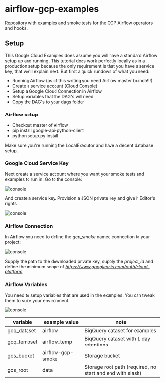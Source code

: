 # airflow-gcp-examples

Repository with examples and smoke tests for the GCP Airflow operators and hooks.

## Setup

This Google Cloud Examples does assume you will have a standard Airflow setup up and
running. This tutorial does work perfectly locally as in a production setup because
the only requirement is that you have a service key, that we'll explain next. But first
a quick rundown of what you need:

* Running Airflow (as of this writing you need Airflow master branch!!!)
* Create a service account (Cloud Console)
* Setup a Google Cloud Connection in Airflow
* Setup variables that the DAG's will need
* Copy the DAG's to your dags folder

### Airflow setup

* Checkout master of Airflow
* pip install google-api-python-client
* python setup.py install

Make sure you're running the LocalExecutor and have a decent database setup.

### Google Cloud Service Key

Next create a service account where you want your smoke tests and examples to run in. Go
to the console:

![console](img/console_service_account.png?raw=true)

And create a service key. Provision a JSON private key and give it Editor's rights

![console](img/create_service_account.png?raw=true)

### Airflow Connection

In Airflow you need to define the *gcp_smoke* named connection to your project:

![console](img/airflow_connection.png?raw=true)

Supply the path to the downloaded private key, supply the *project_id* and define the
minimum scope of *https://www.googleapis.com/auth/cloud-platform*

### Airflow Variables

You need to setup variables that are used in the examples. You can tweak them to suite
your environment.

![console](img/airflow_variables.png?raw=true)

variable | example value | note
--- | --- | ---
gcq_dataset | airflow | BigQuery dataset for examples
gcq_tempset | airflow_temp | BiqQuery dataset with 1 day retentions
gcs_bucket | airflow-gcp-smoke | Storage bucket
gcs_root | data | Storage root path (required, no start and end with slash)
